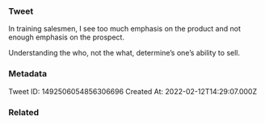 ### Tweet
In training salesmen, I see too much emphasis on the product and not enough emphasis on the prospect.

Understanding the who, not the what, determine’s one’s ability to sell.

### Metadata
Tweet ID: 1492506054856306696
Created At: 2022-02-12T14:29:07.000Z

### Related

